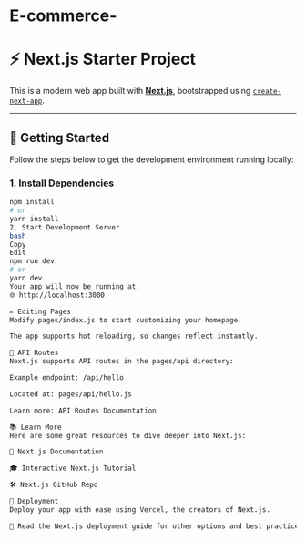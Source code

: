 # E-commerce-

# ⚡ Next.js Starter Project

This is a modern web app built with [**Next.js**](https://nextjs.org/), bootstrapped using [`create-next-app`](https://github.com/vercel/next.js/tree/canary/packages/create-next-app).

---

## 🚀 Getting Started

Follow the steps below to get the development environment running locally:

### 1. Install Dependencies

```bash
npm install
# or
yarn install
2. Start Development Server
bash
Copy
Edit
npm run dev
# or
yarn dev
Your app will now be running at:
🌐 http://localhost:3000

✏️ Editing Pages
Modify pages/index.js to start customizing your homepage.

The app supports hot reloading, so changes reflect instantly.

🔌 API Routes
Next.js supports API routes in the pages/api directory:

Example endpoint: /api/hello

Located at: pages/api/hello.js

Learn more: API Routes Documentation

📚 Learn More
Here are some great resources to dive deeper into Next.js:

📘 Next.js Documentation

🎓 Interactive Next.js Tutorial

🛠 Next.js GitHub Repo

🚀 Deployment
Deploy your app with ease using Vercel, the creators of Next.js.

📖 Read the Next.js deployment guide for other options and best practices.
